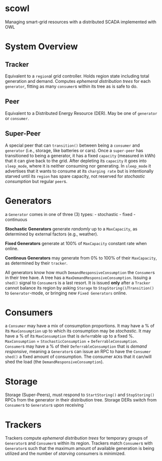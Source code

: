 # scowl
Managing smart-grid resources with a distributed SCADA implemented with OWL

# System Overview

## Tracker
Equivalent to a `region`al grid controller. Holds region state including total generation and demand. Computes *ephemeral distribution trees* for each `generator`, fitting as many `consumer`s within its tree as is safe to do.

## Peer
Equivalent to a Distributed Energy Resource (DER). May be one of `generator` or `consumer`.

## Super-Peer
A special peer that can `transition()` between being a `consumer` and `generator` (i.e., storage, like batteries or cars). Once a `super-peer` has transitioned to being a generator, it has a fixed `capacity` (measured in kWh) that it can give back to the grid. After depleting its `capacity` it goes into `sleep_mode`, where it is neither consuming nor generating. In `sleep_mode` it advertises that it wants to consume at its `charging rate` but is intentionally starved until its `region` has spare capacity, not reserved for *stochastic consumption* but regular `peer`s.

# Generators
a `Generator` comes in one of three (3) types:
    - stochastic
    - fixed
    - continuous

**Stochastic Generators** generate *randomly* up to a `MaxCapacity`, as determined by external factors (e.g., weather).

**Fixed Generators** generate at 100% of `MaxCapacity` constant rate when online.

**Continous Generators** may generate from 0% to 100% of their `MaxCapacity`, as determined by their `tracker`.

All generators know how much `DemandResponsiveConsumption` the `Consumer`s in their tree have. A tree has a `MaxDemandResponsiveConsumption`. Issuing a `shed()` signal to `Consumer`s is a last resort. It is issued **only** after a `Tracker` cannot balance its region by asking `Storage` to `StopStoring()`/`Transition()` to `Generator`-mode, or bringing new `Fixed Generators` online.

# Consumers
a `Consumer` may have a mix of consumption proportions. It may have a % of its `MaxConsumption` up to which its consumption may be *stochastic*. It may have a % of its `MaxConsumption` that is `defer`rable up to a fixed %. `MaxConsumption` = `StochasticConsumption` + `DeferrableConsumption`. `Consumer`s may have a % of their `DeferrableConsumption` that is *demand responsive*, meaning a `Generator`s can issue an RPC to have the `Consumer` `shed()` a fixed amount of consumption. The consumer `ACK`s that it can/will shed the load (the `DemandResponsiveConsumption`).

# Storage 
Storage (Super-Peers), must respond to `StartStoring()` and `StopStoring()` RPCs from the generator in their distribution tree. Storage DERs switch from `Consumer`s to `Generator`s upon receiving `

# Trackers
Trackers compute *ephemeral distribution trees* for temporary groups of `Generator`s and `Consumer`s within its region. Trackers match `Consumer`s with `Generator`s such that the maximum amount of available generation is being utilized and the number of *starving* consumers is minimized.
